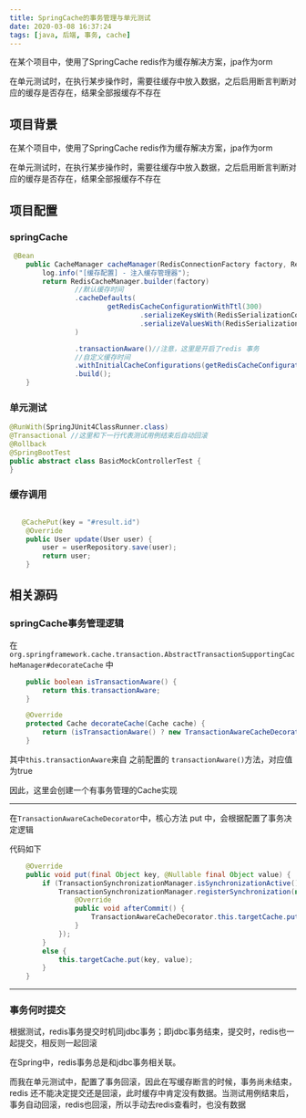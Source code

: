 ```yaml
---
title: SpringCache的事务管理与单元测试
date: 2020-03-08 16:37:24
tags: [java, 后端, 事务, cache]
---
```




在某个项目中，使用了SpringCache redis作为缓存解决方案，jpa作为orm

在单元测试时，在执行某步操作时，需要往缓存中放入数据，之后启用断言判断对应的缓存是否存在，结果全部报缓存不存在



<!-- more -->



## 项目背景

在某个项目中，使用了SpringCache redis作为缓存解决方案，jpa作为orm

在单元测试时，在执行某步操作时，需要往缓存中放入数据，之后启用断言判断对应的缓存是否存在，结果全部报缓存不存在



## 项目配置

### springCache

```java
 @Bean
    public CacheManager cacheManager(RedisConnectionFactory factory, RedisSerializer serializer) {
        log.info("[缓存配置] - 注入缓存管理器");
        return RedisCacheManager.builder(factory)
                //默认缓存时间
                .cacheDefaults(
                        getRedisCacheConfigurationWithTtl(300)
                                .serializeKeysWith(RedisSerializationContext.SerializationPair.fromSerializer(new StringRedisSerializer()))
                                .serializeValuesWith(RedisSerializationContext.SerializationPair.fromSerializer(serializer))
                )

                .transactionAware()//注意，这里是开启了redis 事务
                //自定义缓存时间
                .withInitialCacheConfigurations(getRedisCacheConfigurationMap())
                .build();
    }

```

### 单元测试

```java 
@RunWith(SpringJUnit4ClassRunner.class)
@Transactional //这里和下一行代表测试用例结束后自动回滚
@Rollback
@SpringBootTest
public abstract class BasicMockControllerTest {
}
```

### 缓存调用

```java

   @CachePut(key = "#result.id")
    @Override
    public User update(User user) {
        user = userRepository.save(user);
        return user;
    }
```

## 相关源码

### springCache事务管理逻辑

在`org.springframework.cache.transaction.AbstractTransactionSupportingCacheManager#decorateCache` 中

```java
    public boolean isTransactionAware() {
		return this.transactionAware;
	}

	@Override
	protected Cache decorateCache(Cache cache) {
		return (isTransactionAware() ? new TransactionAwareCacheDecorator(cache) : cache);
	}

```

其中`this.transactionAware`来自 之前配置的 `transactionAware()`方法，对应值为true

因此，这里会创建一个有事务管理的Cache实现

---

在`TransactionAwareCacheDecorator`中，核心方法 put 中，会根据配置了事务决定逻辑

代码如下
```java 
	@Override
	public void put(final Object key, @Nullable final Object value) {
		if (TransactionSynchronizationManager.isSynchronizationActive()) {
			TransactionSynchronizationManager.registerSynchronization(new TransactionSynchronizationAdapter() {
				@Override
				public void afterCommit() {
					TransactionAwareCacheDecorator.this.targetCache.put(key, value);
				}
			});
		}
		else {
			this.targetCache.put(key, value);
		}
	}
```

---

### 事务何时提交

根据测试，redis事务提交时机同jdbc事务；即jdbc事务结束，提交时，redis也一起提交，相反则一起回滚


在Spring中，redis事务总是和jdbc事务相关联。

而我在单元测试中，配置了事务回滚，因此在写缓存断言的时候，事务尚未结束，redis 还不能决定提交还是回滚，此时缓存中肯定没有数据。当测试用例结束后，事务自动回滚，redis也回滚，所以手动去redis查看时，也没有数据
